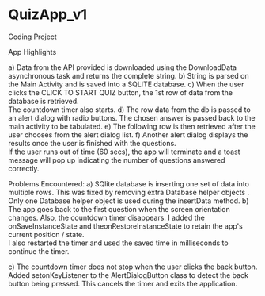 # QuizApp_v1
Coding Project

App Highlights

a)   Data from the API provided is downloaded using the DownloadData asynchronous task and returns the complete string.
b)  String is parsed on the Main Activity and is saved into a SQLITE database.
c) When the user clicks the CLICK TO START QUIZ button, the 1st row of data from the database is retrieved.  
The countdown timer also starts.
d)  The row data from the db is passed to an alert dialog with radio buttons.  The chosen answer is passed back 
to the main activity to be tabulated.
e)  The following row is then retrieved after the user chooses from the alert dialog list.
f)  Another alert dialog displays the results once the user is finished with the questions.  
If the user runs out of time (60 secs), the app will terminate and a toast message will pop up indicating the 
number of questions answered correctly.

Problems Encountered:
a) SQlite database is inserting one set of data into multiple rows.  This was fixed by removing extra Database 
helper objects .  Only one Database helper object is used during the insertData method.
b) The app goes back to the first question when the screen orientation changes.  Also, the countdown timer disappears. 
I added the onSaveInstanceState and theonRestoreInstanceState to retain the app's current position / state.  
I also restarted the timer and used the saved time in milliseconds to continue the timer.

c) The countdown timer does not stop when the user clicks the back button.  Added setonKeyListener to the 
AlertDialogButton class to detect the back button being pressed.  This cancels the timer and exits the application.


